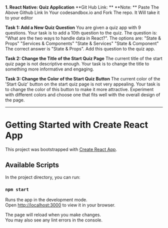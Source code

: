 
**1. React Native: Quiz Application**
**Git Hub Link: **
**Note: ** Paste The Above Github Link In Your codesandbox.io and Fork The repo. It Will take it to your editor

**Task 1: Add a New Quiz Question**
You are given a quiz app with 9 questions. Your task is to add a 10th question to the quiz. The question is: "What are the two ways to handle data in React?". The options are:
"State & Props"
"Services & Components"
"State & Services"
"State & Component"
The correct answer is "State & Props". Add this question to the quiz app.

**Task 2: Change the Title of the Start Quiz Page**
The current title of the start quiz page is not descriptive enough. Your task is to change the title to something more informative and engaging.

**Task 3: Change the Color of the Start Quiz Button**
The current color of the 'Start Quiz' button on the start quiz page is not very appealing. Your task is to change the color of this button to make it more attractive. Experiment with different colors and choose one that fits well with the overall design of the page.
______________________________________________________________________________________________________________________________________________________________________________________________________________________________________________

# Getting Started with Create React App

This project was bootstrapped with [Create React App](https://github.com/facebook/create-react-app).

## Available Scripts

In the project directory, you can run:

### `npm start`

Runs the app in the development mode.\
Open [http://localhost:3000](http://localhost:3000) to view it in your browser.

The page will reload when you make changes.\
You may also see any lint errors in the console.
